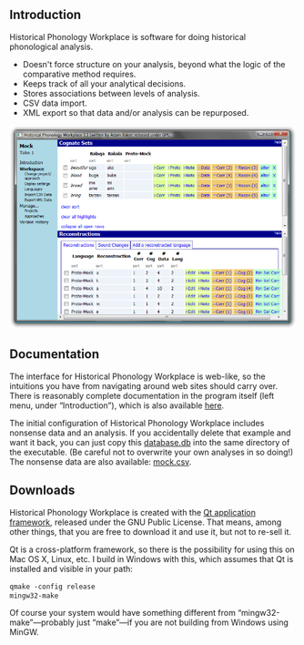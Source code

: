 Introduction
------------

Historical Phonology Workplace is software for doing historical phonological analysis.

*   Doesn't force structure on your analysis, beyond what the logic of the comparative method requires.
*   Keeps track of all your analytical decisions.
*   Stores associations between levels of analysis.
*   CSV data import.
*   XML export so that data and/or analysis can be repurposed.

![Screenshot of Historical Phonology Workplace](hpw_screenshot.png)

Documentation
-------------

The interface for Historical Phonology Workplace is web-like, so the intuitions you have from navigating around web sites should carry over. There is reasonably complete documentation in the program itself (left menu, under “Introduction”), which is also available [here](/hpw_intro).

The initial configuration of Historical Phonology Workplace includes nonsense data and an analysis. If you accidentally delete that example and want it back, you can just copy this [database.db](applications/database.db) into the same directory of the executable. (Be careful not to overwrite your own analyses in so doing!) The nonsense data are also available: [mock.csv](applications/mock.csv).

Downloads
---------

Historical Phonology Workplace is created with the [Qt application framework](https://www.qt.io/), released under the GNU Public License. That means, among other things, that you are free to download it and use it, but not to re-sell it.

Qt is a cross-platform framework, so there is the possibility for using this on Mac OS X, Linux, etc.
I build in Windows with this, which assumes that Qt is installed and visible in your path:

```
qmake -config release
mingw32-make
```

Of course your system would have something different from “mingw32-make”—probably just “make”—if you are not building from Windows using MinGW.
